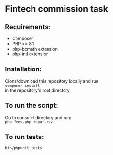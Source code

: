 # Fintech commission task

## Requirements:
- Composer
- PHP >= 8.1
- php-bcmath extension
- php-intl extension

## Installation:
Clone/download this repository locally and run<br>
`composer install`<br>
in the repository's root directory

## To run the script:
Go to console/ directory and run:<br>
`php fees.php input.csv`

## To run tests:
`bin/phpunit tests`